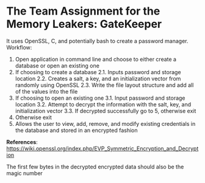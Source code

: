 # The Team Assignment for the Memory Leakers: GateKeeper

It uses OpenSSL, C, and potentially bash to create a password manager.
Workflow:

1. Open application in command line and choose to either create a database or open an existing one
2. If choosing to create a database
   2.1. Inputs password and storage location
   2.2. Creates a salt, a key, and an initialization vector from randomly using OpenSSL
   2.3. Write the file layout structure and add all of the values into the file
3. If choosing to open an existing one
   3.1. Input password and storage location
   3.2. Attempt to decrypt the information with the salt, key, and initialization vector
   3.3. If decrypted successfully go to 5, otherwise exit
4. Otherwise exit
5. Allows the user to view, add, remove, and modify existing credentials in the database and stored in an encrypted fashion 

**References**: https://wiki.openssl.org/index.php/EVP_Symmetric_Encryption_and_Decryption


The first few bytes in the decrypted encrypted data should also be the magic number
